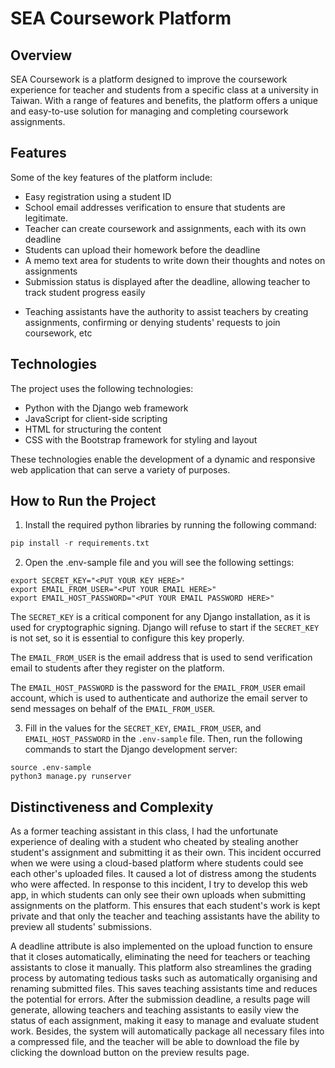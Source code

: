 # SEA Coursework Platform

## Overview

SEA Coursework is a platform designed to improve the coursework experience for teacher and students from a specific class at a university in Taiwan. With a range of features and benefits, the platform offers a unique and easy-to-use solution for managing and completing coursework assignments.

## Features

Some of the key features of the platform include:

-   Easy registration using a student ID
-   School email addresses verification to ensure that students are legitimate.
-   Teacher can create coursework and assignments, each with its own deadline
-   Students can upload their homework before the deadline
-   A memo text area for students to write down their thoughts and notes on assignments
-   Submission status is displayed after the deadline, allowing teacher to track student progress easily

*   Teaching assistants have the authority to assist teachers by creating assignments, confirming or denying students' requests to join coursework, etc

## Technologies

The project uses the following technologies:

-   Python with the Django web framework
-   JavaScript for client-side scripting
-   HTML for structuring the content
-   CSS with the Bootstrap framework for styling and layout

These technologies enable the development of a dynamic and responsive web application that can serve a variety of purposes.

## How to Run the Project

1. Install the required python libraries by running the following command:

```python
pip install -r requirements.txt
```

2. Open the .env-sample file and you will see the following settings:

```
export SECRET_KEY="<PUT YOUR KEY HERE>"
export EMAIL_FROM_USER="<PUT YOUR EMAIL HERE>"
export EMAIL_HOST_PASSWORD="<PUT YOUR EMAIL PASSWORD HERE>"
```

The `SECRET_KEY` is a critical component for any Django installation, as it is used for cryptographic signing. Django will refuse to start if the `SECRET_KEY` is not set, so it is essential to configure this key properly.

The `EMAIL_FROM_USER` is the email address that is used to send verification email to students after they register on the platform.

The `EMAIL_HOST_PASSWORD` is the password for the `EMAIL_FROM_USER` email account, which is used to authenticate and authorize the email server to send messages on behalf of the `EMAIL_FROM_USER`.

3. Fill in the values for the `SECRET_KEY`, `EMAIL_FROM_USER`, and `EMAIL_HOST_PASSWORD` in the `.env-sample` file. Then, run the following commands to start the Django development server:

```
source .env-sample
python3 manage.py runserver
```

## Distinctiveness and Complexity

As a former teaching assistant in this class, I had the unfortunate experience of dealing with a student who cheated by stealing another student's assignment and submitting it as their own. This incident occurred when we were using a cloud-based platform where students could see each other's uploaded files. It caused a lot of distress among the students who were affected. In response to this incident, I try to develop this web app, in which students can only see their own uploads when submitting assignments on the platform. This ensures that each student's work is kept private and that only the teacher and teaching assistants have the ability to preview all students' submissions.

A deadline attribute is also implemented on the upload function to ensure that it closes automatically, eliminating the need for teachers or teaching assistants to close it manually. This platform also streamlines the grading process by automating tedious tasks such as automatically organising and renaming submitted files. This saves teaching assistants time and reduces the potential for errors. After the submission deadline, a results page will generate, allowing teachers and teaching assistants to easily view the status of each assignment, making it easy to manage and evaluate student work. Besides, the system will automatically package all necessary files into a compressed file, and the teacher will be able to download the file by clicking the download button on the preview results page.
